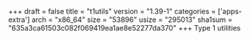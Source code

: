 +++
draft = false
title = "t1utils"
version = "1.39-1"
categories = ['apps-extra']
arch = "x86_64"
size = "53896"
usize = "295013"
sha1sum = "635a3ca61503c082f069419ea1ae8e52277da370"
+++
Type 1 utilities